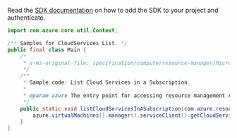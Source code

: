 Read the [SDK documentation](https://github.com/Azure/azure-sdk-for-java/blob/azure-resourcemanager_2.15.0/sdk/resourcemanager/azure-resourcemanager/README.md) on how to add the SDK to your project and authenticate.

```java
import com.azure.core.util.Context;

/** Samples for CloudServices List. */
public final class Main {
    /*
     * x-ms-original-file: specification/compute/resource-manager/Microsoft.Compute/stable/2021-03-01/examples/ListCloudServicesInSubscription.json
     */
    /**
     * Sample code: List Cloud Services in a Subscription.
     *
     * @param azure The entry point for accessing resource management APIs in Azure.
     */
    public static void listCloudServicesInASubscription(com.azure.resourcemanager.AzureResourceManager azure) {
        azure.virtualMachines().manager().serviceClient().getCloudServices().list(Context.NONE);
    }
}
```
